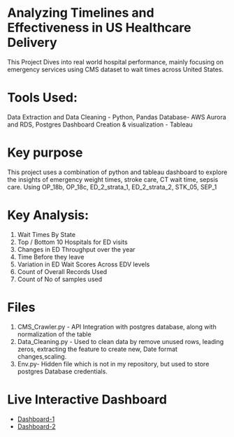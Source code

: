 # Analyzing Timelines and Effectiveness in US Healthcare Delivery

This Project Dives into real world hospital performance, mainly focusing on emergency services using CMS dataset to wait times across United States.

# Tools Used:
 Data Extraction and Data Cleaning - Python, Pandas
 Database- AWS Aurora and RDS, Postgres
 Dashboard Creation & visualization - Tableau

# Key purpose
This project uses a combination of python and tableau dashboard to explore the insights of emergency weight times, stroke care, CT wait time, sepsis care. Using OP_18b, OP_18c, ED_2_strata_1, ED_2_strata_2, STK_05, SEP_1

# Key Analysis:
1. Wait Times By State
2. Top / Bottom 10 Hospitals for ED visits
3. Changes in ED Throughput over the year
4. Time Before they leave
5. Variation in ED Wait Scores Across EDV levels
6. Count of Overall Records Used
7. Count of No of samples used


# Files
1. CMS_Crawler.py - API Integration with postgres database, along with normalization of the table
2. Data_Cleaning.py - Used to clean data by remove unused rows, leading zeros, extracting the feature to create new, Date format changes,scaling.
3. Env.py- Hidden file which is not in my repository, but used to store postgres Database credentials.

# Live Interactive Dashboard

- [Dashboard-1](https://public.tableau.com/views/Final_analysis_3/Dashboard1?:language=enUS&:sid=&:redirect=auth&:display_count=n&:origin=viz_share_link)
- [Dashboard-2](https://public.tableau.com/views/Final_analysis_4/Dashboard2?:language=enUS&publish=yes&:sid=&:redirect=auth&:display_count=n&:origin=viz_share_link)




